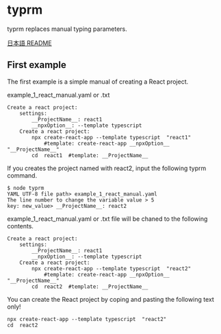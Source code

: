 # typrm

typrm replaces manual typing parameters.

[日本語 README](./README-jp.md)


## First example

The first example is a simple manual of creating a React project.

example_1_react_manual.yaml or .txt

    Create a react project:
        settings:
            __ProjectName__: react1
            __npxOption__: --template typescript
        Create a react project:
            npx create-react-app --template typescript  "react1"
                #template: create-react-app __npxOption__  "__ProjectName__"
            cd  react1  #template: __ProjectName__

If you creates the project named with react2,
input the following typrm command.

    $ node typrm
    YAML UTF-8 file path> example_1_react_manual.yaml
    The line number to change the variable value > 5
    key: new_value> __ProjectName__: react2

example_1_react_manual.yaml or .txt file will be chaned to the following contents.

    Create a react project:
        settings:
            __ProjectName__: react1
            __npxOption__: --template typescript
        Create a react project:
            npx create-react-app --template typescript  "react2"
                #template: create-react-app __npxOption__  "__ProjectName__"
            cd  react2  #template: __ProjectName__

You can create the React project by coping and pasting the following text only!

    npx create-react-app --template typescript  "react2"
    cd  react2
